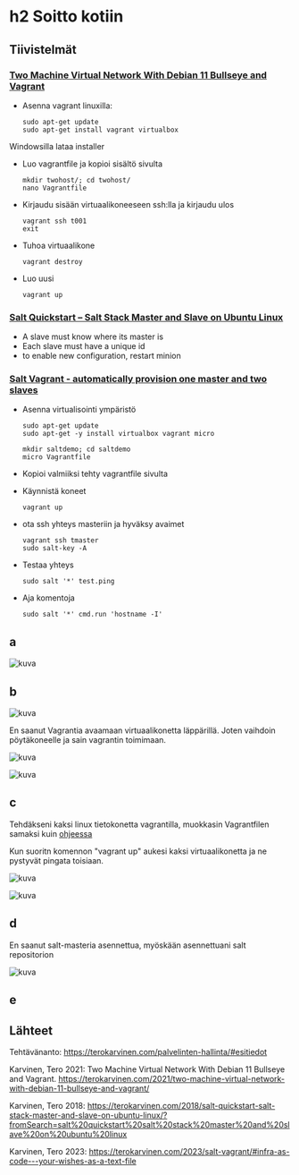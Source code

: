 # h2 Soitto kotiin

## Tiivistelmät
### [Two Machine Virtual Network With Debian 11 Bullseye and Vagrant](https://terokarvinen.com/2021/two-machine-virtual-network-with-debian-11-bullseye-and-vagrant/)
- Asenna vagrant linuxilla:

      sudo apt-get update
      sudo apt-get install vagrant virtualbox
Windowsilla lataa installer

- Luo vagrantfile ja kopioi sisältö sivulta

      mkdir twohost/; cd twohost/
      nano Vagrantfile

- Kirjaudu sisään virtuaalikoneeseen ssh:lla ja kirjaudu ulos

      vagrant ssh t001
      exit

- Tuhoa virtuaalikone

      vagrant destroy

- Luo uusi

      vagrant up
  
### [Salt Quickstart – Salt Stack Master and Slave on Ubuntu Linux](https://terokarvinen.com/2018/salt-quickstart-salt-stack-master-and-slave-on-ubuntu-linuxfromSearch=salt%20quickstart%20salt%20stack%20master%20and%20slave%20on%20ubuntu%20linux)
- A slave must know where its master is
- Each slave must have a unique id
- to enable new configuration, restart minion
### [Salt Vagrant - automatically provision one master and two slaves](https://terokarvinen.com/2023/salt-vagrant/#infra-as-code---your-wishes-as-a-text-file)
- Asenna virtualisointi ympäristö

      sudo apt-get update
      sudo apt-get -y install virtualbox vagrant micro

      mkdir saltdemo; cd saltdemo
      micro Vagrantfile

- Kopioi valmiiksi tehty vagrantfile sivulta

- Käynnistä koneet

      vagrant up

- ota ssh yhteys masteriin ja hyväksy avaimet

      vagrant ssh tmaster
      sudo salt-key -A

- Testaa yhteys

      sudo salt '*' test.ping

- Aja komentoja

      sudo salt '*' cmd.run 'hostname -I'


## a
![kuva](https://github.com/user-attachments/assets/89db7d4e-e320-4d3b-8e89-4f4b56943d06)

## b 
![kuva](https://github.com/user-attachments/assets/bf1a6cd5-27dc-48eb-8984-b506e8282d92)

En saanut Vagrantia avaamaan virtuaalikonetta läppärillä. Joten vaihdoin pöytäkoneelle ja sain vagrantin toimimaan.

![kuva](https://github.com/user-attachments/assets/05716d94-c2e5-4d11-9f6a-20e8bc42e7d6)

![kuva](https://github.com/user-attachments/assets/78035d38-6bc2-4955-b2be-0eb095ce27fa)

## c 
Tehdäkseni kaksi linux tietokonetta vagrantilla, muokkasin Vagrantfilen samaksi kuin [ohjeessa](https://terokarvinen.com/2021/two-machine-virtual-network-with-debian-11-bullseye-and-vagrant/)

Kun suoritn komennon "vagrant up" aukesi kaksi virtuaalikonetta ja ne pystyvät pingata toisiaan.

![kuva](https://github.com/user-attachments/assets/94fdebc8-eafc-4376-8b00-da04fd6a80be)

![kuva](https://github.com/user-attachments/assets/e72f7161-c857-4cdd-b055-1a2886a0ba29)


## d 
En saanut salt-masteria asennettua, myöskään asennettuani salt repositorion

![kuva](https://github.com/user-attachments/assets/36b505f7-e903-4b66-9dd4-806e62bf3d1e)



## e


## Lähteet

Tehtävänanto: https://terokarvinen.com/palvelinten-hallinta/#esitiedot

Karvinen, Tero 2021: Two Machine Virtual Network With Debian 11 Bullseye and Vagrant. https://terokarvinen.com/2021/two-machine-virtual-network-with-debian-11-bullseye-and-vagrant/

Karvinen, Tero 2018: https://terokarvinen.com/2018/salt-quickstart-salt-stack-master-and-slave-on-ubuntu-linux/?fromSearch=salt%20quickstart%20salt%20stack%20master%20and%20slave%20on%20ubuntu%20linux

Karvinen, Tero 2023: https://terokarvinen.com/2023/salt-vagrant/#infra-as-code---your-wishes-as-a-text-file

